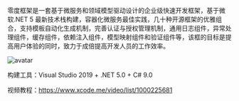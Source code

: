 零度框架是一套基于微服务和领域模型驱动设计的企业级快速开发框架，基于微软.NET 5 最新技术栈构建，容器化微服务最佳实践，几十种开源框架的优雅组合，支持模板自动化生成机制，完善认证与授权管理机制，通用日志组件，异常处理组件，缓存组件，依赖注入组件，模型映射组件和验证组件等，该框的目标是提高用户体验的同时，致力于成倍提高开发人员的工作效率。

![avatar](https://www.xcode.me/img/weframework/stacks.svg)

 构建工具：Visual Studio 2019 + .NET 5.0 + C# 9.0

 
视频教程：https://www.xcode.me/video/list/1000225681
